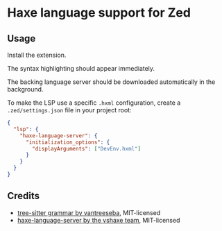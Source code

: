 # Haxe language support for Zed

## Usage

Install the extension.

The syntax highlighting should appear immediately.

The backing language server should be downloaded automatically in the background.

To make the LSP use a specific `.hxml` configuration, create a `.zed/settings.json` file in your project root:

```json
{
  "lsp": {
    "haxe-language-server": {
      "initialization_options": {
        "displayArguments": ["DevEnv.hxml"]
      }
    }
  }
}
```

## Credits

- [tree-sitter grammar by vantreeseba](https://github.com/vantreeseba/tree-sitter-haxe),
MIT-licensed
- [haxe-language-server by the vshaxe team](https://github.com/vshaxe/haxe-language-server), MIT-licensed
